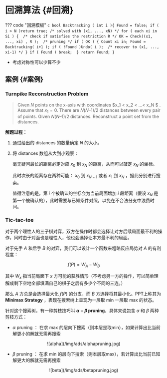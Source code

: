 # 回溯算法 {#回溯}

??? code "回溯模板"
    ```c
	bool Backtracking ( int i ){
    	Found = false;
    	if ( i > N )return true; /* solved with (x1, ..., xN) */
    	for ( each xi in Si ) { 
    		/* check if satisfies the restriction R */
    		OK = Check((x1, ..., xi) , R ); 
    		/* pruning */
    		if ( OK ) {
    			Count xi in;
    			Found = Backtracking( i+1 );
    			if ( !Found )Undo( i ); 
    			/* recover to (x1, ..., xi-1) */
    		}
    		if ( Found ) break; 
    	}
    	return Found;
    }
    ```


- 考虑对称性可以少算不少

## 案例 {#案例}

### Turnpike Reconstruction Problem

> Given $N$ points on the x-axis with coordinates $x_1 <  x_2 < …< x_N $ .  Assume that $x_1 = 0$.  There are $N ( N – 1 ) / 2$ distances between every pair of points.
> Given $N ( N – 1 ) / 2$ distances.  Reconstruct a point set from the distances.

**解题过程：**

1. 通过给出的 distances 的数量确定 $N$ 的大小。
2. 将 distances 数组从大到小观察：
   
    毫无疑问最长的距离必定对应 $x_0$ 到 $x_N$ 的距离，从而可以敲定 $x_N$ 的坐标。

    此时次长的距离存在两种可能： $x_0$ 到 $x_{N-1}$ 或者 $x_1$ 到 $x_N$ ，据此分别进行搜索。

    值得注意的是，第 $i$ 个被确认的坐标会为当前局面增加 $i$ 段距离（假设 $x_N$ 是第一个被确认的），此时需要与已知条件对照，以免在不合法分支中浪费时间。

### Tic-tac-toe

对于两个理性人的三子棋对弈，双方在操作时都会选择让对方后续局面最不利的操作，同时由于对面也是理性人，他也会选择让本方最不利的局面。

对于先手 $A$ 和后手 $B$ 的对弈，我们可以设计一个函数来粗略反应局势对 $A$ 的有利程度：

$$
f(P)=W_A-W_B
$$

其中 $W_x$ 指当前局面下 $x$ 方可能的获胜情形（不考虑另一方的操作，可以简单理解成剩下空地全部填满自己的棋子之后有多少个不同的三连。） 

那么 $A$ 方总是会选择最大化 $f(P)$ 的分支，而 $B$ 方选择将其最小化。PPT上称其为 **Minimax Strategy** ，表现在搜索树上呈现为一层取 min 一层取 max 的状态。

针对这个搜索树，有一种剪枝技巧叫 **$\alpha-\beta$ pruning**，具体来说包含 $\alpha$ 和 $\beta$ 两种剪枝方式：

- $\alpha$ pruning ： 在求 max 的层向下搜索（则本层是取min），如果计算出比当前解更小的解就无需再搜索

<center>![alpha](/img/ads/alphapruning.jpg)</center>

- $\beta$ pruning ： 在求 min 的层向下搜索（则本层取max），若计算出比当前已知解更大的解就无需再搜索

<center>![beta](/img/ads/betapruning.jpg)</center>
